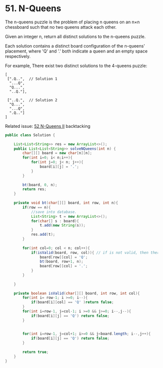 # 51. N-Queens
The n-queens puzzle is the problem of placing n queens on an n×n chessboard such that no two queens attack each other.



Given an integer n, return all distinct solutions to the n-queens puzzle.

Each solution contains a distinct board configuration of the n-queens' placement, where 'Q' and '.' both indicate a queen and an empty space respectively.

For example,
There exist two distinct solutions to the 4-queens puzzle:

```
[
 [".Q..",  // Solution 1
  "...Q",
  "Q...",
  "..Q."],

 ["..Q.",  // Solution 2
  "Q...",
  "...Q",
  ".Q.."]
]
```

Related issue: [52 N-Queens II](52.md)
backtacking

```java
public class Solution {
    
    List<List<String>> res = new ArrayList<>();
    public List<List<String>> solveNQueens(int n) {
        char[][] board = new char[n][n];
        for(int i=0; i< n;i++){
            for(int j=0; j< n; j++){
                board[i][j] = '.';
            }
        }
        
        bt(board, 0, n);
        return res;
    }
    
    private void bt(char[][] board, int row, int n){
        if(row == n){
            //save into database.
            List<String> t = new ArrayList<>();
            for(char[] s : board){
                t.add(new String(s));
            }
            res.add(t);
        }
        
        for(int col=0; col < n; col++){
            if(isValid(board, row, col)){ // if is not valid, then there is no solution added.
                board[row][col] = 'Q';
                bt(board, row+1, n);
                board[row][col] = '.';
            }
        }
        
    }
    
    private boolean isValid(char[][] board, int row, int col){
        for(int i= row-1; i >=0; i--){
            if(board[i][col] == 'Q' )return false;
        }
        for(int i=row-1, j=col-1; i >=0 && j>=0; i--,j--){
            if(board[i][j] == 'Q') return false;
        }
        
        
        for(int i=row-1, j=col+1; i>=0 && j<board.length; i--,j++){
            if(board[i][j] == 'Q') return false;
        }
        
        return true;
    }
}
```